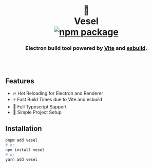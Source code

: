 <div align="center">
  <br />
  <h1>
    🖖
    <br />
    Vesel
    <br />
    <a href="https://www.npmjs.com/package/vesel">
       <img src="https://img.shields.io/npm/v/vesel.svg" alt="npm package" />
    </a>
  </h1>
  <h3>Electron build tool powered by <a href="https://vitejs.dev/">Vite</a> and <a href="https://esbuild.github.io/">esbuild</a>.</h3>
  <br />
  <br />
</div>

## Features

- 🔥 Hot Reloading for Electron and Renderer
- ⚡️ Fast Build Times due to Vite and esbuild
- 🔐 Full Typescript Support
- 🍼 Simple Project Setup

## Installation

```sh
pnpm add vesel
# or
npm install vesel
# or
yarn add vesel
```
